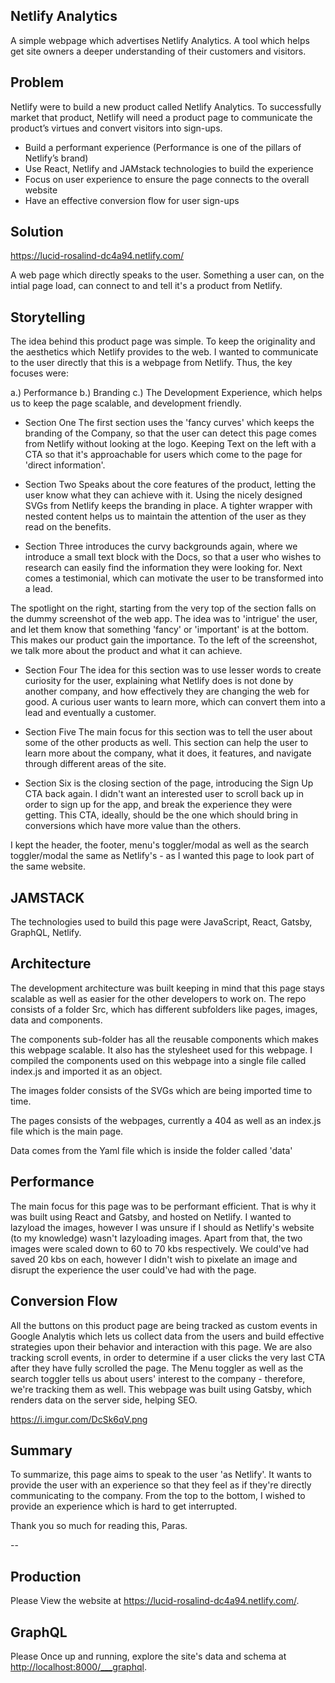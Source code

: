 ## Netlify Analytics
A simple webpage which advertises Netlify Analytics. A tool which helps get site owners a deeper understanding of their customers and visitors.

## Problem
Netlify were to build a new product called Netlify Analytics. To successfully market that product, Netlify will need a product page to communicate the product’s virtues and convert visitors into sign-ups.

- Build a performant experience (Performance is one of the pillars of Netlify’s brand)
- Use React, Netlify and JAMstack technologies to build the experience
- Focus on user experience to ensure the page connects to the overall website
- Have an effective conversion flow for user sign-ups

## Solution

https://lucid-rosalind-dc4a94.netlify.com/

A web page which directly speaks to the user. Something a user can, on the intial page load, can connect to and tell it's a product from Netlify. 

## Storytelling
The idea behind this product page was simple. To keep the originality and the aesthetics which Netlify provides to the web. I wanted to communicate to the user directly that this is a webpage from Netlify. Thus, the key focuses were:

a.) Performance
b.) Branding
c.) The Development Experience, which helps us to keep the page scalable, and development friendly.

- Section One
The first section uses the 'fancy curves' which keeps the branding of the Company, so that the user can detect this page comes from Netlify without looking at the logo. Keeping Text on the left with a CTA so that it's approachable for users which come to the page for 'direct information'.

- Section Two
Speaks about the core features of the product, letting the user know what they can achieve with it. Using the nicely designed SVGs from Netlify keeps the branding in place. A tighter wrapper with nested content helps us to maintain the attention of the user as they read on the benefits.

- Section Three
introduces the curvy backgrounds again, where we introduce a small text block with the Docs, so that a user who wishes to research can easily find the information they were looking for. Next comes a testimonial, which can motivate the user to be transformed into a lead. 

The spotlight on the right, starting from the very top of the section falls on the dummy screenshot of the web app. The idea was to 'intrigue' the user, and let them know that something 'fancy' or 'important' is at the bottom. This makes our product gain the importance. To the left of the screenshot, we talk more about the product and what it can achieve.

- Section Four
The idea for this section was to use lesser words to create curiosity for the user, explaining what Netlify does is not done by another company, and how effectively they are changing the web for good. A curious user wants to learn more, which can convert them into a lead and eventually a customer.

- Section Five
The main focus for this section was to tell the user about some of the other products as well. This section can help the user to learn more about the company, what it does, it features, and navigate through different areas of the site.

- Section Six is the closing section of the page, introducing the Sign Up CTA back again. I didn't want an interested user to scroll back up in order to sign up for the app, and break the experience they were getting. This CTA, ideally, should be the one which should bring in conversions which have more value than the others. 

I kept the header, the footer, menu's toggler/modal as well as the search toggler/modal the same as Netlify's - as I wanted this page to look part of the same website. 

## JAMSTACK
The technologies used to build this page were JavaScript, React, Gatsby, GraphQL, Netlify. 

## Architecture
The development architecture was built keeping in mind that this page stays scalable as well as easier for the other developers to work on. The repo consists of a folder Src, which has different subfolders like pages, images, data and components. 

The components sub-folder has all the reusable components which makes this webpage scalable. It also has the stylesheet used for this webpage. I compiled the components used on this webpage into a single file called index.js and imported it as an object.

The images folder consists of the SVGs which are being imported time to time.

The pages consists of the webpages, currently a 404 as well as an index.js file which is the main page.

Data comes from the Yaml file which is inside the folder called 'data'

## Performance

The main focus for this page was to be performant efficient. That is why it was built using React and Gatsby, and hosted on Netlify. I wanted to lazyload the images, however I was unsure if I should as Netlify's website (to my knowledge) wasn't lazyloading images. Apart from that, the two images were scaled down to 60 to 70 kbs respectively. We could've had saved 20 kbs on each, however I didn't wish to pixelate an image and disrupt the experience the user could've had with the page.

## Conversion Flow

All the buttons on this product page are being tracked as custom events in Google Analytis which lets us collect data from the users and build effective strategies upon their behavior and interaction with this page. We are also tracking scroll events, in order to determine if a user clicks the very last CTA after they have fully scrolled the page. The Menu toggler as well as the search toggler tells us about users' interest to the company - therefore, we're tracking them as well. This webpage was built using Gatsby, which renders data on the server side, helping SEO.

https://i.imgur.com/DcSk6qV.png

## Summary
To summarize, this page aims to speak to the user 'as Netlify'. It wants to provide the user with an experience so that they feel as if they're directly communicating to the company. From the top to the bottom, I wished to provide an experience which is hard to get interrupted. 

Thank you so much for reading this,
Paras. 

--

## Production

Please View the website at https://lucid-rosalind-dc4a94.netlify.com/.

## GraphQL

Please Once up and running, explore the site's data and schema at <http://localhost:8000/___graphql>.